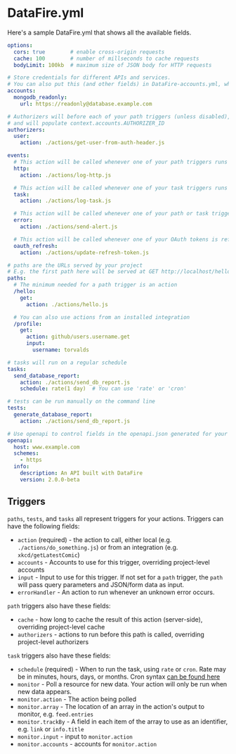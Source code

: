 # DataFire.yml

Here's a sample DataFire.yml that shows all the available fields.

```yaml
options:
  cors: true        # enable cross-origin requests
  cache: 100        # number of millseconds to cache requests
  bodyLimit: 100kb  # maximum size of JSON body for HTTP requests

# Store credentials for different APIs and services.
# You can also put this (and other fields) in DataFire-accounts.yml, which can be added to your .gitignore
accounts:
  mongodb_readonly:
    url: https://readonly@database.example.com

# Authorizers will before each of your path triggers (unless disabled),
# and will populate context.accounts.AUTHORIZER_ID
authorizers:
  user:
    action: ./actions/get-user-from-auth-header.js

events:
  # This action will be called whenever one of your path triggers runs
  http:
    action: ./actions/log-http.js

  # This action will be called whenever one of your task triggers runs
  task:
    action: ./actions/log-task.js

  # This action will be called whenever one of your path or task triggers fails unexpectedly.
  error:
    action: ./actions/send-alert.js

  # This action will be called whenever one of your OAuth tokens is refreshed
  oauth_refresh:
    action: ./actions/update-refresh-token.js

# paths are the URLs served by your project
# E.g. the first path here will be served at GET http://localhost/hello
paths:
  # The minimum needed for a path trigger is an action
  /hello:
    get:
      action: ./actions/hello.js

  # You can also use actions from an installed integration
  /profile:
    get:
      action: github/users.username.get
      input:
        username: torvalds

# tasks will run on a regular schedule
tasks:
  send_database_report:
    action: ./actions/send_db_report.js
    schedule: rate(1 day)  # You can use 'rate' or 'cron'

# tests can be run manually on the command line
tests:
  generate_database_report:
    action: ./actions/send_db_report.js

# Use openapi to control fields in the openapi.json generated for your project
openapi:
  host: www.example.com
  schemes:
    - https
  info:
    description: An API built with DataFire
    version: 2.0.0-beta

```

## Triggers
`paths`, `tests`, and `tasks` all represent triggers for your actions. Triggers can have the following fields:

* `action` (required) - the action to call, either local (e.g. `./actions/do_something.js`) or from an integration (e.g. `xkcd/getLatestComic`)
* `accounts` - Accounts to use for this trigger, overriding project-level accounts
* `input` - Input to use for this trigger. If not set for a `path` trigger, the `path` will pass query parameters and JSON/form data as input.
* `errorHandler` - An action to run whenever an unknown error occurs.

`path` triggers also have these fields:

* `cache` - how long to cache the result of this action (server-side), overriding project-level cache
* `authorizers` - actions to run before this path is called, overriding project-level authorizers

`task` triggers also have these fields:

* `schedule` (required) - When to run the task, using `rate` or `cron`. Rate may be in minutes, hours, days, or months. Cron syntax [can be found here](https://en.wikipedia.org/wiki/Cron)
* `monitor` - Poll a resource for new data. Your action will only be run when new data appears.
* `monitor.action` - The action being polled
* `monitor.array` - The location of an array in the action's output to monitor, e.g. `feed.entries`
* `monitor.trackBy` - A field in each item of the array to use as an identifier, e.g. `link` or `info.title`
* `monitor.input` - input to `monitor.action`
* `monitor.accounts` - accounts for `monitor.action`
